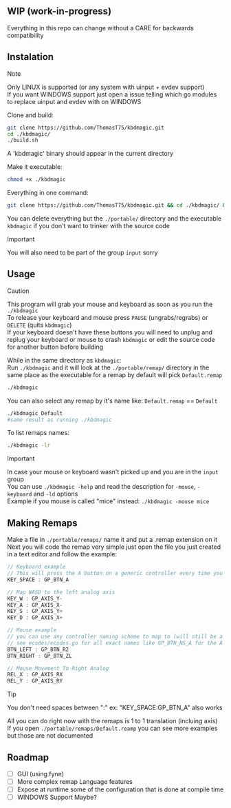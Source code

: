 ## WIP (work-in-progress)
  Everything in this repo can change without a CARE for backwards compatibility 

## Instalation 
  >[!NOTE]
  >Only LINUX is supported (or any system with uinput + evdev support)\
  >If you want WINDOWS support just open a issue telling which go modules to replace uinput and evdev with on WINDOWS

  Clone and build:
  ```bash
  git clone https://github.com/ThomasT75/kbdmagic.git
  cd ./kbdmagic/
  ./build.sh 
  ```
  A 'kbdmagic' binary should appear in the current directory 

  Make it executable:
  ```bash
  chmod +x ./kbdmagic
  ```
  Everything in one command:
  ```bash
  git clone https://github.com/ThomasT75/kbdmagic.git && cd ./kbdmagic/ && ./build.sh && chmod +x ./kbdmagic
  ```
  You can delete everything but the `./portable/` directory and the executable `kbdmagic` if you don't want to trinker with the source code

  >[!IMPORTANT] 
  >You will also need to be part of the group `input` sorry
## Usage
  >[!CAUTION] 
  >This program will grab your mouse and keyboard as soon as you run the `./kbdmagic`\
  >To release your keyboard and mouse press `PAUSE` (ungrabs/regrabs) or `DELETE` (quits `kbdmagic`)\
  >If your keyboard doesn't have these buttons you will need to unplug and replug your keyboard or mouse to crash `kbdmagic` or edit the source code for another button before building

  While in the same directory as `kbdmagic`:\
  Run `./kbdmagic` and it will look at the `./portable/remap/` directory in the same place as the executable for a remap by default will pick `Default.remap`
  ```bash
  ./kbdmagic
  ```
  You can also select any remap by it's name like: `Default.remap` == `Default` 
  ```bash
  ./kbdmagic Default
  #same result as running ./kbdmagic
  ```
  To list remaps names:
  ```bash
  ./kbdmagic -lr
  ```
  >[!IMPORTANT]
  >In case your mouse or keyboard wasn't picked up and you are in the `input` group\
  >You can use `./kbdmagic -help` and read the description for `-mouse`, `-keyboard` and `-ld` options\
  >Example if you mouse is called "mice" instead: `./kbdmagic -mouse mice`
## Making Remaps
  Make a file in `./portable/remaps/` name it and put a .remap extension on it\
  Next you will code the remap very simple just open the file you just created in a text editor and follow the example:
  ```go
  // Keyboard example
  // This will press the A button on a generic controller every time you press the Space bar on your keyboard 
  KEY_SPACE : GP_BTN_A

  // Map WASD to the left analog axis
  KEY_W : GP_AXIS_Y-
  KEY_A : GP_AXIS_X-
  KEY_S : GP_AXIS_Y+
  KEY_D : GP_AXIS_X+

  // Mouse example
  // you can use any controller naming scheme to map to (will still be a generic controller in the end)
  // see ecodes/ecodes.go for all exact names like GP_BTN_NS_A for the A button in a NS
  BTN_LEFT : GP_BTN_R2 
  BTN_RIGHT : GP_BTN_ZL

  // Mouse Movement To Right Analog
  REL_X : GP_AXIS_RX
  REL_Y : GP_AXIS_RY
 
  ```
  >[!TIP]
  >You don't need spaces between ":" ex: "KEY_SPACE:GP_BTN_A" also works

  All you can do right now with the remaps is 1 to 1 translation (incluing axis)\
  If you open `./portable/remaps/Default.reamp` you can see more examples but those are not documented


## Roadmap
  - [ ] GUI (using fyne)
  - [ ] More complex remap Language features
  - [ ] Expose at runtime some of the configuration that is done at compile time
  - [ ] WINDOWS Support Maybe?
